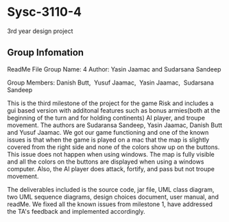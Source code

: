 # Sysc-3110-4
3rd year design project


## Group Infomation
ReadMe File
Group Name: 4
Author: Yasin Jaamac and Sudarsana Sandeep

Group Members: Danish Butt,  Yusuf Jaamac,  Yasin Jaamac,  Sudarsana Sandeep

This is the third milestone of the project for the game Risk and includes a gui based version with additonal features such as bonus armies(both at the beginning of the turn and for holding continents) AI player, and troupe movement. The authors are Sudaransa Sandeep, Yasin Jaamac, Danish Butt and Yusuf Jaamac. We got our game functioning and one of the known issues is that when the game is played on a mac that the map is slightly covered from the right side and none of the colors show up on the buttons. This issue does not happen when using windows. The map is fully visible and all the colors on the buttons are displayed when using a windows computer. Also, the AI player does attack, fortify, and pass but not troupe movement.

The deliverables included is the source code, jar file, UML class diagram, two UML sequence diagrams, design choices document, user manual, and readMe. We fixed all the known issues from milestone 1, have addressed the TA's feedback and implemented accordingly.
